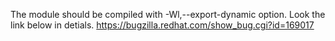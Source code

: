 
The module should be compiled with -Wl,--export-dynamic option. Look the link below in detials.
https://bugzilla.redhat.com/show_bug.cgi?id=169017